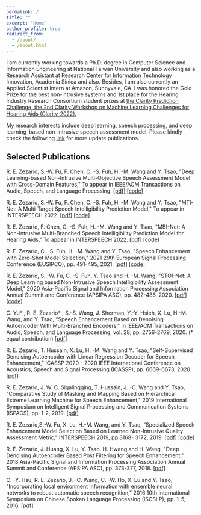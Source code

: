 ```yaml
---
permalink: /
title: ""
excerpt: "Home"
author_profile: true
redirect_from: 
  - /about/
  - /about.html
---
```


I am currently working towards a Ph.D. degree in Computer Science and Information Engineering at National Taiwan University and also working as a Research Assistant at Research Center for Information Technology Innovation, Academia Sinica and also. Besides, I am also currently an Applied Scientist Intern at Amazon, Sunnyvale, CA. I was honored the Gold Prize for the best non-intrusive systems and 1st place for the Hearing Industry Research Consortium student prizes at <a href="https://claritychallenge.org/clarity2022-workshop/results.html" target="_blank">the Clarity Prediction Challenge, the 2nd Clarity Workshop on Machine Learning Challenges for Hearing Aids (Clarity-2022).</a> 

My research interests include deep learning, speech processing, and deep learning-based non-intrusive speech assessment model. Please kindly check the following <a href="https://scholar.google.com/citations?user=czoBHtoAAAAJ&hl=en" target="_blank">link</a> for more update publications.

## Selected Publications ##
<a id="1"></a> 
R. E. Zezario, S.-W. Fu, F. Chen, C. -S. Fuh, H. -M. Wang and Y. Tsao, "Deep Learning-based Non-Intrusive Multi-Objective Speech Assessment Model with Cross-Domain Features," To appear in IEEE/ACM Transactions on Audio, Speech, and Language Processing. <a href="https://arxiv.org/pdf/2111.02363.pdf" target="_blank">[pdf]</a> <a href="https://github.com/dhimasryan/MOSA-Net-Cross-Domain
" target="_blank">[code]</a>


<a id="1"></a> 
R. E. Zezario, S.-W. Fu, F. Chen, C. -S. Fuh, H. -M. Wang and Y. Tsao, "MTI-Net: A Multi-Target Speech Intelligibility Prediction Model," To appear in INTERSPEECH 2022. <a href="https://arxiv.org/pdf/2204.03310.pdf" target="_blank">[pdf]</a> <a href="https://github.com/dhimasryan/MOSA-Net-Cross-Domain
" target="_blank">[code]</a>

<a id="1"></a> 
R. E. Zezario, F. Chen, C. -S. Fuh, H. -M. Wang and Y. Tsao, "MBI-Net: A Non-Intrusive Multi-Branched Speech Intelligibility Prediction Model for Hearing Aids," To appear in INTERSPEECH 2022. <a href="https://arxiv.org/pdf/2204.03305.pdf" target="_blank">[pdf]</a> <a href="https://github.com/dhimasryan/MOSA-Net-Cross-Domain
" target="_blank">[code]</a>

<a id="1"></a> 
R. E. Zezario, C. -S. Fuh, H. -M. Wang and Y. Tsao, "Speech Enhancement with Zero-Shot Model Selection," 2021 29th European Signal Processing Conference (EUSIPCO), pp. 491-495, 2021. <a href="https://arxiv.org/ftp/arxiv/papers/2012/2012.09359.pdf" target="_blank">[pdf]</a> <a href="https://github.com/dhimasryan/Zero_Shot_Model_Selection" target="_blank">[code]</a>

<a id="1"></a> 
R. E. Zezario, S. -W. Fu, C. -S. Fuh, Y. Tsao and H. -M. Wang, "STOI-Net: A Deep Learning based Non-Intrusive Speech Intelligibility Assessment Model," 2020 Asia-Pacific Signal and Information Processing Association Annual Summit and Conference (APSIPA ASC), pp. 482-486, 2020. <a href="https://arxiv.org/ftp/arxiv/papers/2011/2011.04292.pdf" target="_blank">[pdf]</a> <a href="https://github.com/dhimasryan/STOI-Net" target="_blank">[code]</a>

<a id="1"></a> 
C. Yu* , R. E. Zezario* , S.-S. Wang, J. Sherman, Y.-Y. Hsieh, X. Lu, H.-M. Wang, and Y. Tsao, "Speech Enhancement Based on Denoising Autoencoder With Multi-Branched Encoders," in IEEE/ACM Transactions on Audio, Speech, and Language Processing, vol. 28, pp. 2756-2769, 2020. (* equal contribution) <a href="https://ieeexplore.ieee.org/stamp/stamp.jsp?tp=&arnumber=9212562" target="_blank">[pdf]</a> 

<a id="1"></a> 
R. E. Zezario, T. Hussain, X. Lu, H. -M. Wang and Y. Tsao, "Self-Supervised Denoising Autoencoder with Linear Regression Decoder for Speech Enhancement," ICASSP 2020 - 2020 IEEE International Conference on Acoustics, Speech and Signal Processing (ICASSP), pp. 6669-6673, 2020. <a href="https://ieeexplore.ieee.org/abstract/document/9053925" target="_blank">[pdf]</a> 

<a id="1"></a> 
R. E. Zezario, J. W. C. Sigalingging, T. Hussain, J. -C. Wang and Y. Tsao, "Comparative Study of Masking and Mapping Based on Hierarchical Extreme Learning Machine for Speech Enhancement," 2019 International Symposium on Intelligent Signal Processing and Communication Systems (ISPACS), pp. 1-2, 2019. <a href="https://ieeexplore.ieee.org/abstract/document/8986352" target="_blank">[pdf]</a> 

<a id="1"></a> 
R. E. Zezario,S.-W. Fu, X. Lu, H.-M. Wang, and Y. Tsao, “Specialized
Speech Enhancement Model Selection Based on Learned Non-Intrusive Quality Assessment Metric," INTERSPEECH 2019, pp.3168-
3172, 2019. <a href="https://www.isca-speech.org/archive_v0/Interspeech_2019/pdfs/2425.pdf" target="_blank">[pdf]</a> <a href="https://github.com/dhimasryan/SSEMS-with-Quality-Net" target="_blank">[code]</a>

<a id="1"></a> 
R. E. Zezario, J. Huang, X. Lu, Y. Tsao, H. Hwang and H. Wang, "Deep Denoising Autoencoder Based Post Filtering for Speech Enhancement," 2018 Asia-Pacific Signal and Information Processing Association Annual Summit and Conference (APSIPA ASC), pp. 373-377, 2018. <a href="https://ieeexplore.ieee.org/document/8659598" target="_blank">[pdf]</a>

<a id="1"></a> 
C. -Y. Hsu, R. E. Zezario, J. -C. Wang, C. -W. Ho, X. Lu and Y. Tsao, "Incorporating local environment information with ensemble neural networks to robust automatic speech recognition," 2016 10th International Symposium on Chinese Spoken Language Processing (ISCSLP), pp. 1-5, 2016. <a href="https://ieeexplore.ieee.org/abstract/document/7918489" target="_blank">[pdf]</a>
